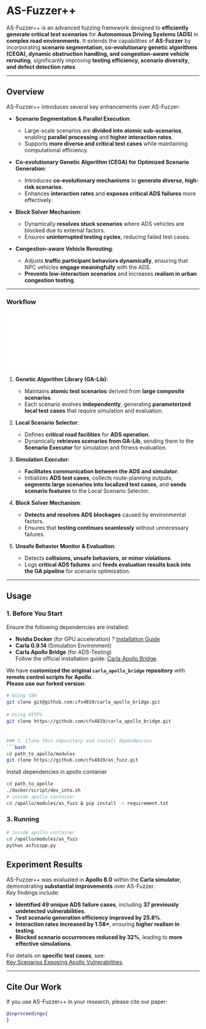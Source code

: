 # AS-Fuzzer++

AS-Fuzzer++ is an advanced fuzzing framework designed to **efficiently generate critical test scenarios** for **Autonomous Driving Systems (ADS)** in **complex road environments**. It extends the capabilities of **AS-Fuzzer** by incorporating **scenario segmentation, co-evolutionary genetic algorithms (CEGA), dynamic obstruction handling, and congestion-aware vehicle rerouting**, significantly improving **testing efficiency, scenario diversity, and defect detection rates**.

---

## **Overview**
AS-Fuzzer++ introduces several key enhancements over AS-Fuzzer:

- **Scenario Segmentation & Parallel Execution**:  
  - Large-scale scenarios are **divided into atomic sub-scenarios**, enabling **parallel processing** and **higher interaction rates**.
  - Supports **more diverse and critical test cases** while maintaining computational efficiency.

- **Co-evolutionary Genetic Algorithm (CEGA) for Optimized Scenario Generation**:  
  - Introduces **co-evolutionary mechanisms** to **generate diverse, high-risk scenarios**.
  - Enhances **interaction rates** and **exposes critical ADS failures** more effectively.

- **Block Solver Mechanism**:  
  - Dynamically **resolves stuck scenarios** where ADS vehicles are blocked due to external factors.
  - Ensures **uninterrupted testing cycles**, reducing failed test cases.

- **Congestion-aware Vehicle Rerouting**:  
  - Adjusts **traffic participant behaviors dynamically**, ensuring that NPC vehicles **engage meaningfully** with the ADS.
  - **Prevents low-interaction scenarios** and increases **realism in urban congestion testing**.

---

### **Workflow**
![overview](doc/overview.pdf)

1. **Genetic Algorithm Library (GA-Lib)**:  
   - Maintains **atomic test scenarios** derived from **large composite scenarios**.
   - Each scenario evolves **independently**, generating **parameterized local test cases** that require simulation and evaluation.

2. **Local Scenario Selector**:  
   - Defines **critical road facilities** for **ADS operation**.  
   - Dynamically **retrieves scenarios from GA-Lib**, sending them to the **Scenario Executor** for simulation and fitness evaluation.

3. **Simulation Executor**:  
   - **Facilitates communication between the ADS and simulator**.  
   - Initializes **ADS test cases**, collects route-planning outputs, **segments large scenarios into localized test cases**, and **sends scenario features** to the Local Scenario Selector.

4. **Block Solver Mechanism**:  
   - **Detects and resolves ADS blockages** caused by environmental factors.  
   - Ensures that **testing continues seamlessly** without unnecessary failures.

5. **Unsafe Behavior Monitor & Evaluation**:  
   - Detects **collisions, unsafe behaviors, or minor violations**.  
   - Logs **critical ADS failures** and **feeds evaluation results back into the GA pipeline** for scenario optimization.

---

## **Usage**
### **1. Before You Start**
Ensure the following dependencies are installed:

- **Nvidia Docker** (for GPU acceleration) ? [Installation Guide](https://docs.nvidia.com/datacenter/cloud-native/container-toolkit/install-guide.html)
- **Carla 0.9.14** (Simulation Environment)
- **Carla Apollo Bridge** (for ADS-Testing)  
  Follow the official installation guide: [Carla Apollo Bridge](https://github.com/guardstrikelab/carla_apollo_bridge/blob/master/docs/GettingStarted.md).

We have **customized the original `carla_apollo_bridge` repository** with **remote control scripts for Apollo**.  
**Please use our forked version**:

```bash
# Using SSH
git clone git@github.com:cfs4819/carla_apollo_bridge.git

# Using HTTPS
git clone https://github.com/cfs4819/carla_apollo_bridge.git


### 2. Clone this repository and install dependencies
```bash
cd path_to_apollo/modules
git clone https://github.com/cfs4819/as_fuzz.git
```

Install dependencies in apollo container
```bash
cd path_to_apollo
./docker/script/dev_into.sh
# inside apollo container
cd /apollo/modules/as_fuzz & pip install -r requirement.txt
```

### 3. Running

```bash
# inside apollo container
cd /apollo/modules/as_fuzz
python asfuzzpp.py
```


## **Experiment Results**
AS-Fuzzer++ was evaluated in **Apollo 8.0** within the **Carla simulator**, demonstrating **substantial improvements** over AS-Fuzzer.  
Key findings include:

- **Identified 49 unique ADS failure cases**, including **37 previously undetected vulnerabilities**.
- **Test scenario generation efficiency improved by 25.8%**.
- **Interaction rates increased by 1.58×**, ensuring **higher realism in testing**.
- **Blocked scenario occurrences reduced by 32%**, leading to **more effective simulations**.

For details on **specific test cases**, see:  
[Key Scenarios Exposing Apollo Vulnerabilities](doc/key_scenarios.md).

---

## **Cite Our Work**
If you use AS-Fuzzer++ in your research, please cite our paper:

```bibtex
@inproceedings{
}

